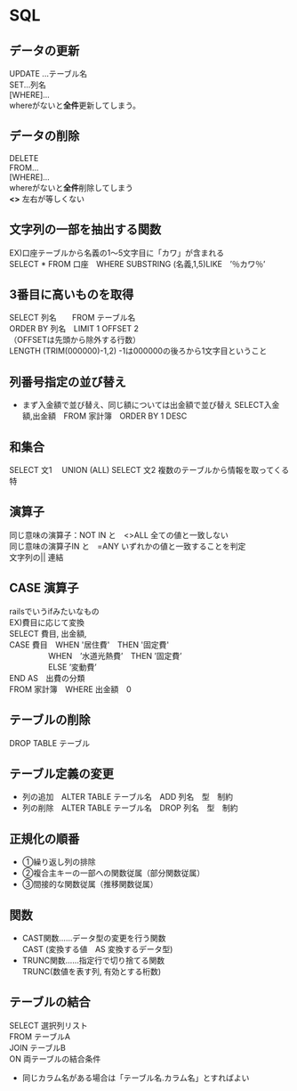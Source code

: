 # SQL
## データの更新
UPDATE ...テーブル名<br>
SET...列名<br>
[WHERE]...<br>
whereがないと<strong>全件</strong>更新してしまう。

## データの削除
DELETE<br>
FROM...<br>
[WHERE]...<br>
whereがないと<strong>全件</strong>削除してしまう<br>
<strong><></strong> 左右が等しくない

## 文字列の一部を抽出する関数
EX)口座テーブルから名義の1〜5文字目に「カワ」が含まれる<br>
SELECT * FROM 口座　WHERE SUBSTRING (名義,1,5)LIKE　’％カワ％’
  
  
  
  ## 3番目に高いものを取得
  SELECT 列名　　FROM テーブル名<br>
  ORDER BY 列名　LIMIT 1 OFFSET 2<br>
  （OFFSETは先頭から除外する行数）<br>
LENGTH (TRIM(000000)-1,2) -1は000000の後ろから1文字目ということ
  ## 列番号指定の並び替え
  * まず入金額で並び替え、同じ額については出金額で並び替え
  SELECT入金額,出金額　FROM 家計簿　ORDER BY 1 DESC
  
  ## 和集合
  SELECT  文1
  　UNION (ALL)
  SELECT 文2
  複数のテーブルから情報を取ってくる特
  
  ## 演算子
  同じ意味の演算子：NOT IN と　<>ALL 全ての値と一致しない<br>
  同じ意味の演算子IN と　=ANY いずれかの値と一致することを判定<br>
  文字列の|| 連結
  ## CASE 演算子
  railsでいうifみたいなもの<br>
  EX)費目に応じて変換<br>
  SELECT 費目, 出金額,<br>
    CASE 費目　WHEN '居住費'　THEN '固定費'<br>
  　　　　　WHEN　’水道光熱費’　THEN ’固定費’<br>
  　　　　　ELSE ’変動費’<br>
  END AS　出費の分類<br>
  FROM 家計簿　WHERE 出金額　0
  　　　　
  
  
  ## テーブルの削除
  DROP TABLE テーブル
  ## テーブル定義の変更
  * 列の追加　ALTER TABLE テーブル名　ADD 列名　型　制約
  * 列の削除　ALTER TABLE テーブル名　DROP 列名　型　制約
  ## 正規化の順番
  * ①繰り返し列の排除
  * ②複合主キーの一部への関数従属（部分関数従属）
  * ③間接的な関数従属（推移関数従属）
  
  
  ## 関数
  * CAST関数……データ型の変更を行う関数<br>
  CAST (変換する値　AS 変換するデータ型)
  * TRUNC関数……指定行で切り捨てる関数<br>
  TRUNC(数値を表す列, 有効とする桁数)
  ## テーブルの結合
  SELECT 選択列リスト<br>
  FROM テーブルA<br>
  JOIN テーブルB<br>
  ON 両テーブルの結合条件<br>
  * 同じカラム名がある場合は「テーブル名.カラム名」とすればよい
  
